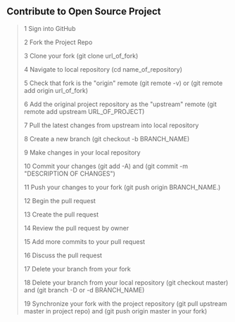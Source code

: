## Contribute to Open Source Project ##
> 1 Sign into GitHub 
> 
> 2 Fork the Project Repo 
> 
> 3 Clone your fork (git clone url_of_fork) 
> 
> 4 Navigate to local repository (cd name_of_repository) 
> 
> 5 Check that fork is the "origin" remote (git remote -v) or (git remote add origin url_of_fork)  
> 
> 6 Add the original project repository as the "upstream" remote (git remote add upstream URL_OF_PROJECT) 
> 
> 7 Pull the latest changes from upstream into local repository 
> 
> 8 Create a new branch (git checkout -b BRANCH_NAME) 
> 
> 9 Make changes in your local repository 
> 
> 10 Commit your changes (git add -A) and (git commit -m "DESCRIPTION OF CHANGES") 
> 
> 11 Push your changes to your fork (git push origin BRANCH_NAME.) 
> 
> 12 Begin the pull request 
> 
> 13 Create the pull request 
> 
> 14 Review the pull request by owner 
> 
> 15 Add more commits to your pull request 
> 
> 16 Discuss the pull request 
> 
> 17 Delete your branch from your fork 
> 
> 18 Delete your branch from your local repository (git checkout master) and (git branch -D or -d BRANCH_NAME) 
> 
> 19 Synchronize your fork with the project repository (git pull upstream master in project repo) and (git push origin master in your fork) 

